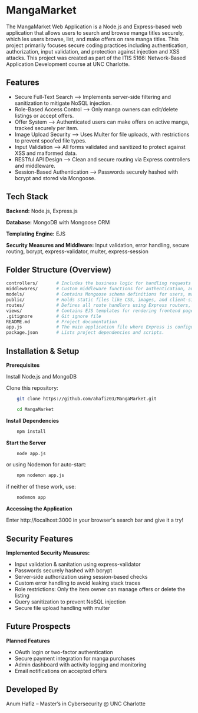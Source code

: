 
# MangaMarket

The MangaMarket Web Application is a Node.js and Express-based web application that allows users to search and browse manga titles securely, which les users browse, list, and make offers on rare manga titles. This project primarily focuses secure coding practices including authentication, authorization, input validation, and protection against injection and XSS attacks. This project was created as part of the ITIS 5166: Network-Based Application Development course at UNC Charlotte.


## Features
- Secure Full-Text Search --> Implements server-side filtering and sanitization to mitigate NoSQL injection.
- Role-Based Access Control --> Only manga owners can edit/delete listings or accept offers.
- Offer System --> Authenticated users can make offers on active manga, tracked securely per item.
- Image Upload Security --> Uses Multer for file uploads, with restrictions to prevent spoofed file types.
- Input Validation --> All forms validated and sanitized to protect against XSS and malformed data.
- RESTful API Design --> Clean and secure routing via Express controllers and middleware.
- Session-Based Authentication --> Passwords securely hashed with bcrypt and stored via Mongoose.
## Tech Stack

**Backend:** Node.js, Express.js

**Database:** MongoDB with Mongoose ORM

**Templating Engine:** EJS

**Security Measures and Middlware:** Input validation, error handling, secure routing, bcrypt, express-validator, multer, express-session

## Folder Structure (Overview)
```bash
controllers/       # Includes the business logic for handling requests related to users, mangas, and offers.
middlewares/       # Custom middleware functions for authentication, authorization, and input validation.
models/            # Contains Mongoose schema definitions for users, mangas, and offers.
public/            # Holds static files like CSS, images, and client-side JavaScript.
routes/            # Defines all route handlers using Express routers, separated by resource (e.g., users, mangas, offers).
views/             # Contains EJS templates for rendering frontend pages, including subfolders like partials/, manga/, user/, and offer/.
.gitignore         # Git ignore file
README.md          # Project documentation
app.js             # The main application file where Express is configured and routes are registered.
package.json       # Lists project dependencies and scripts.
```
## Installation & Setup

**Prerequisites**

Install Node.js and MongoDB

Clone this repository:

```bash
    git clone https://github.com/ahafiz03/MangaMarket.git

    cd MangaMarket
```
**Install Dependencies**
```bash
    npm install
```
**Start the Server**
```bash
    node app.js
```
or using Nodemon for auto-start:
```bash
    npm nodemon app.js
```
if neither of these work, use:
```bash
    nodemon app
```
**Accessing the Application**

Enter http://localhost:3000 in your browser's search bar and give it a try!

## Security Features

**Implemented Security Measures:**
- Input validation & sanitation using express-validator
- Passwords securely hashed with bcrypt
- Server-side authorization using session-based checks
- Custom error handling to avoid leaking stack traces
- Role restrictions: Only the item owner can manage offers or delete the listing
- Query sanitization to prevent NoSQL injection
- Secure file upload handling with multer


## Future Prospects

**Planned Features**
- OAuth login or two-factor authentication
- Secure payment integration for manga purchases
- Admin dashboard with activity logging and monitoring
- Email notifications on accepted offers

## Developed By
Anum Hafiz – Master’s in Cybersecurity @ UNC Charlotte
